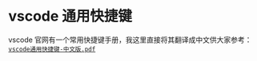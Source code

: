 # vscode 通用快捷键

vscode 官网有一个常用快捷键手册，我这里直接将其翻译成中文供大家参考： [`vscode通用快捷键-中文版.pdf`](./source/vscode快捷键-windows中文版.pdf)
